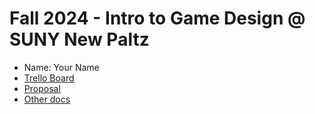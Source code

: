 # Fall 2024 - Intro to Game Design @ SUNY New Paltz
* Name: Your Name
* [Trello Board](https://trello.com/b/OxphJGYl/new-paltz-game-design-final-project-template)
* [Proposal](file:///C:/Users/joshu/Downloads/Final%20Proposal_%20Soul%20Knight%20(Soulmode%20Mechanic)%20%F0%9F%91%BB%E2%9A%94%EF%B8%8F%20(5).pdf)
* [Other docs](todo)
